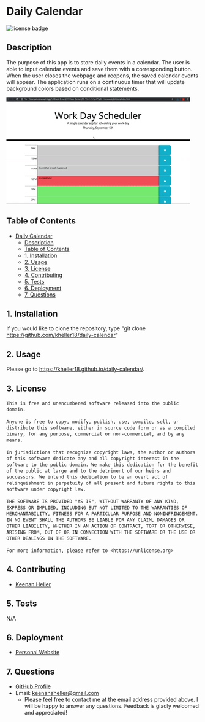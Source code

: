 # Daily Calendar

![license badge](
      https://img.shields.io/badge/license-Unlicense-blue
      )


## Description

  The purpose of this app is to store daily events in a calendar.  The user is able to input calendar events and save them with a corresponding button.  When the user closes the webpage and reopens,
  the saved calendar events will appear. The application runs on a continuous timer that will update background colors based on conditional statements.

  ![application screenshot](images/daily_calendar.gif)


## Table of Contents

- [Daily Calendar](#daily-calendar)
  - [Description](#description)
  - [Table of Contents](#table-of-contents)
  - [1. Installation](#1-installation)
  - [2. Usage](#2-usage)
  - [3. License](#3-license)
  - [4. Contributing](#4-contributing)
  - [5. Tests](#5-tests)
  - [6. Deployment](#6-deployment)
  - [7. Questions](#7-questions)


## 1. Installation

  If you would like to clone the repository, type "git clone https://github.com/kheller18/daily-calendar"

## 2. Usage

  Please go to https://kheller18.github.io/daily-calendar/.


## 3. License

	This is free and unencumbered software released into the public domain.

    Anyone is free to copy, modify, publish, use, compile, sell, or
    distribute this software, either in source code form or as a compiled
    binary, for any purpose, commercial or non-commercial, and by any
    means.

    In jurisdictions that recognize copyright laws, the author or authors
    of this software dedicate any and all copyright interest in the
    software to the public domain. We make this dedication for the benefit
    of the public at large and to the detriment of our heirs and
    successors. We intend this dedication to be an overt act of
    relinquishment in perpetuity of all present and future rights to this
    software under copyright law.

    THE SOFTWARE IS PROVIDED "AS IS", WITHOUT WARRANTY OF ANY KIND,
    EXPRESS OR IMPLIED, INCLUDING BUT NOT LIMITED TO THE WARRANTIES OF
    MERCHANTABILITY, FITNESS FOR A PARTICULAR PURPOSE AND NONINFRINGEMENT.
    IN NO EVENT SHALL THE AUTHORS BE LIABLE FOR ANY CLAIM, DAMAGES OR
    OTHER LIABILITY, WHETHER IN AN ACTION OF CONTRACT, TORT OR OTHERWISE,
    ARISING FROM, OUT OF OR IN CONNECTION WITH THE SOFTWARE OR THE USE OR
    OTHER DEALINGS IN THE SOFTWARE.

    For more information, please refer to <https://unlicense.org>


## 4. Contributing

  + [Keenan Heller](https://github.com/kheller18)


## 5. Tests

  N/A


## 6. Deployment
  + [Personal Website](https://kheller18.github.io/daily-calendar/)


## 7. Questions

  + [GitHub Profile](https://github.com/kheller18)
  + Email: keenanaheller@gmail.com
    + Please feel free to contact me at the email address provided above.  I will be happy to answer any questions.  Feedback is gladly welcomed and appreciated!
